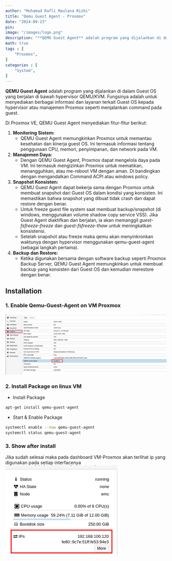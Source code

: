 ```yaml
---
author: "Muhamad Rafli Maulana Rizki"
title: "Qemu Guest Agent - Proxmox"
date: "2024-09-23"
pin: 
image: "/images/logo.png"
description: "**QEMU Guest Agent** adalah program yang dijalankan di dalam Guest OS yang berjalan di bawah hypervisor QEMU/KVM. Fungsinya adalah untuk menyediakan berbagai informasi dan layanan terkait Guest OS kepada hypervisor atau manajemen Proxmox seperti menjalankan command pada guest."
math: true
tags : [
    "Proxmox",
]
categories : [
    "System",
]
---
```


**QEMU Guest Agent** adalah program yang dijalankan di dalam Guest OS yang berjalan di bawah hypervisor QEMU/KVM. Fungsinya adalah untuk menyediakan berbagai informasi dan layanan terkait Guest OS kepada hypervisor atau manajemen Proxmox seperti menjalankan command pada guest.

Di Proxmox VE, QEMU Guest Agent menyediakan fitur-fitur berikut:

1. **Monitoring Sistem:**
    - QEMU Guest Agent memungkinkan Proxmox untuk memantau kesehatan dan kinerja guest OS. Ini termasuk informasi tentang penggunaan CPU, memori, penyimpanan, dan network pada VM.
2. **Manajemen Daya:**
    - Dengan QEMU Guest Agent, Proxmox dapat mengelola daya pada VM. Ini termasuk mengizinkan Proxmox untuk mematikan, menangguhkan, atau me-reboot VM dengan aman. Di bandingkan dengan mengandalkan Command ACPI atau windows policy.
3. **Snapshot Konsisten:**
    - QEMU Guest Agent dapat bekerja sama dengan Proxmox untuk membuat snapshot dari Guest OS dalam kondisi yang konsisten. Ini memastikan bahwa snapshot yang dibuat tidak crash dan dapat restore dengan benar.
    - Untuk freeze guest file system saat membuat backup/snapshot (di windows, menggunakan volume shadow copy service VSS). Jika Guest Agent diaktifkan dan berjalan, ia akan memanggil *guest-fsfreeze-freeze* dan *guest-fsfreeze-thaw* untuk meningkatkan konsistensi.
    - Setelah snapshot atau freeze maka qemu akan menyinkronkan waktunya dengan hypervisor menggunakan qemu-guest-agent (sebagai langkah pertama).
4. **Backup dan Restore:**
    - Ketika digunakan bersama dengan software backup seperti Proxmox Backup Server, QEMU Guest Agent memungkinkan untuk membuat backup yang konsisten dari Guest OS dan kemudian merestore dengan benar.

## Installation

### 1. Enable Qemu-Guest-Agent on VM Proxmox
   
![qemu-agent.png](./images/qemu-agent.png)
    

### 2. Install Package on linux VM

- Install Package
```bash
apt-get install qemu-guest-agent
```

- Start & Enable Package
```bash
systemctl enable --now qemu-guest-agent
systemctl status qemu-guest-agent
```

### 3. Show after install
Jika sudah selesai maka pada dashboard VM-Proxmox akan terlihat ip yang digunakan pada setiap interfacenya
![qemu-agent1.png](./images/qemu-agent1.png)